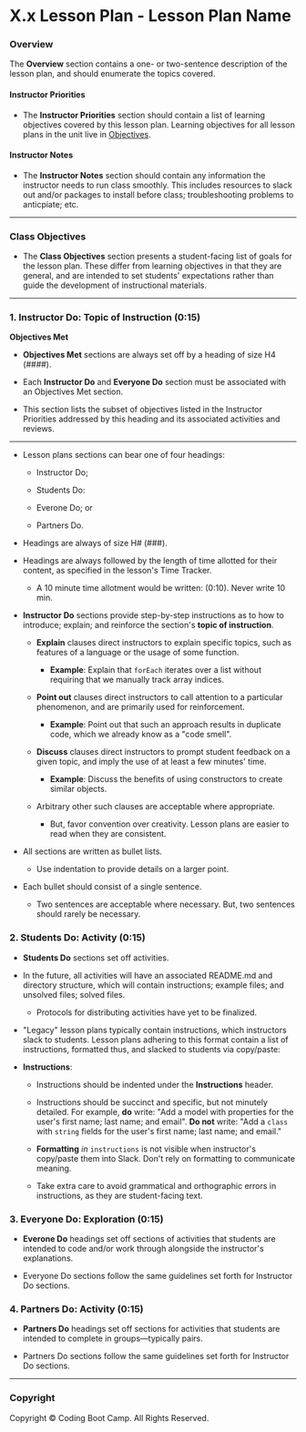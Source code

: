 # X.x Lesson Plan - Lesson Plan Name

### Overview

The **Overview** section contains a one- or two-sentence description of the lesson plan, and should enumerate the topics covered.

#### Instructor Priorities

* The **Instructor Priorities** section should contain a list of learning objectives covered by this lesson plan. Learning objectives for all lesson plans in the unit live in [Objectives](../../Objectives.md).

#### Instructor Notes

* The **Instructor Notes** section should contain any information the instructor needs to run class smoothly. This includes resources to slack out and/or packages to install before class; troubleshooting problems to anticpiate; etc.

- - -

### Class Objectives

* The **Class Objectives** section presents a student-facing list of goals for the lesson plan. These differ from learning objectives in that they are general, and are intended to set students' expectations rather than guide the development of instructional materials.

- - -

### 1. Instructor Do: Topic of Instruction (0:15)

**Objectives Met**

* **Objectives Met** sections are always set off by a heading of size H4 (####).

* Each **Instructor Do** and **Everyone Do** section must be associated with an Objectives Met section.

* This section lists the subset of objectives listed in the Instructor Priorities addressed by this heading and its associated activities and reviews.

- - -

* Lesson plans sections can bear one of four headings:

  * Instructor Do;

  * Students Do:

  * Everone Do; or

  * Partners Do.

* Headings are always of size H# (###).

* Headings are always followed by the length of time allotted for their content, as specified in the lesson's Time Tracker.

  * A 10 minute time allotment would be written: (0:10). Never write 10 min.

* **Instructor Do** sections provide step-by-step instructions as to how to introduce; explain; and reinforce the section's **topic of instruction**.

  * **Explain** clauses direct instructors to explain specific topics, such as features of a language or the usage of some function.

    * **Example**: Explain that `forEach` iterates over a list without requiring that we manually track array indices.

  * **Point out** clauses direct instructors to call attention to a particular phenomenon, and are primarily used for reinforcement.

    * **Example**: Point out that such an approach results in duplicate code, which we already know as a "code smell".

  * **Discuss** clauses direct instructors to prompt student feedback on a given topic, and imply the use of at least a few minutes' time.

    * **Example**: Discuss the benefits of using constructors to create similar objects.

  * Arbitrary other such clauses are acceptable where appropriate.

    * But, favor convention over creativity. Lesson plans are easier to read when they are consistent.

* All sections are written as bullet lists.

  * Use indentation to provide details on a larger point.

* Each bullet should consist of a single sentence.

  * Two sentences are acceptable where necessary. But, two sentences should rarely be necessary.

### 2. Students Do: Activity (0:15)

* **Students Do** sections set off activities.

* In the future, all activities will have an associated README.md and directory structure, which will contain instructions; example files; and unsolved files; solved files.

  * Protocols for distributing activities have yet to be finalized.

* "Legacy" lesson plans typically contain instructions, which instructors slack to students. Lesson plans adhering to this format contain a list of instructions, formatted thus, and slacked to students via copy/paste:

* **Instructions**:

  * Instructions should be indented under the **Instructions** header.

  * Instructions should be succinct and specific, but not minutely detailed. For example, **do** write: "Add a model with properties for the user's first name; last name; and email". **Do not** write: "Add a `class` with `string` fields for the user's first name; last name; and email."

  * **Formatting** _in_ `instructions` is not visible when instructor's copy/paste them into Slack. Don't rely on formatting to communicate meaning.

  * Take extra care to avoid grammatical and orthographic errors in instructions, as they are student-facing text.

### 3. Everyone Do: Exploration (0:15)

* **Everone Do** headings set off sections of activities that students are intended to code and/or work through alongside the instructor's explanations.

* Everyone Do sections follow the same guidelines set forth for Instructor Do sections.

### 4. Partners Do: Activity (0:15)

* **Partners Do** headings set off sections for activities that students are intended to complete in groups—typically pairs.

* Partners Do sections follow the same guidelines set forth for Instructor Do sections.

- - -

### Copyright

Copyright © Coding Boot Camp. All Rights Reserved.
